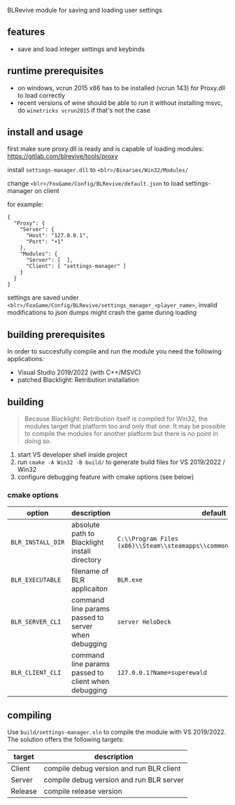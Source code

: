 BLRevive module for saving and loading user settings

## features

- save and load integer settings and keybinds

## runtime prerequisites

- on windows, vcrun 2015 x86 has to be installed (vcrun 143) for Proxy.dll to load correctly
- recent versions of wine should be able to run it without installing msvc, do `winetricks vcrun2015` if that's not the case

## install and usage

first make sure proxy.dll is ready and is capable of loading modules: https://gitlab.com/blrevive/tools/proxy

install `settings-manager.dll` to `<blr>/Binaries/Win32/Modules/`

change `<blr>/FoxGame/Config/BLRevive/default.json` to load settings-manager on client

for example:
```
{
  "Proxy": {
    "Server": {
      "Host": "127.0.0.1",
      "Port": "+1"
    },
    "Modules": {
      "Server": [  ],
      "Client": [ "settings-manager" ]
    }
  }
}
```

settings are saved under `<blr>/FoxGame/Config/BLRevive/settings_manager_<player_name>`, invalid modifications to json dumps might crash the game during loading

## building prerequisites

In order to succesfully compile and run the module you need the following applications:

- Visual Studio 2019/2022 (with C++/MSVC)
- patched Blacklight: Retribution installation

## building
> Because Blacklight: Retribution itself is compiled for Win32, the modules target that platform too and only that one. It may be possible to compile the modules for another platform but there is no point in doing so.

1. start VS developer shell inside project
2. run `cmake -A Win32 -B build/` to generate build files for VS 2019/2022 / Win32
3. configure debugging feature with cmake options (see below)

### cmake options

| option | description | default |
|---|---|---|
| `BLR_INSTALL_DIR` | absolute path to Blacklight install directory | `C:\\Program Files (x86)\\Steam\\steamapps\\common\\blacklightretribution` |
| `BLR_EXECUTABLE` | filename of BLR applicaiton | `BLR.exe` |
| `BLR_SERVER_CLI` | command line params passed to server when debugging | `server HeloDeck` |
| `BLR_CLIENT_CLI` | command line params passed to client when debugging | `127.0.0.1?Name=superewald` |


## compiling

Use `build/settings-manager.sln` to compile the module with VS 2019/2022.
The solution offers the following targets:

| target | description |
|---|---|
| Client | compile debug version and run BLR client |
| Server | compile debug version and run BLR server |
| Release | compile release version |
